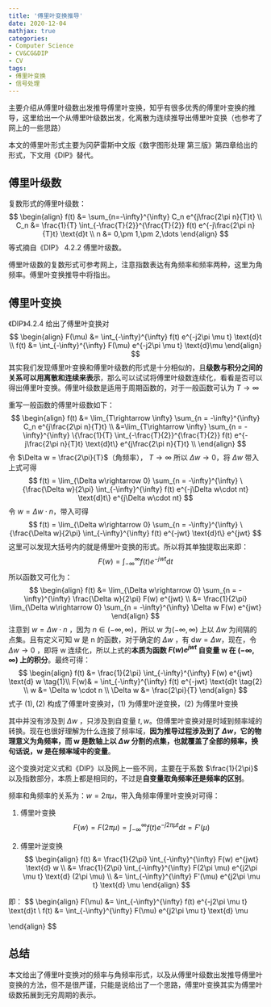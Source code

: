 ```yaml
---
title: '傅里叶变换推导'
date: 2020-12-04
mathjax: true
categories:
- Computer Science
- CV&CG&DIP
- CV
tags:
- 傅里叶变换
- 信号处理
---
```


主要介绍从傅里叶级数出发推导傅里叶变换，知乎有很多优秀的傅里叶变换的推导，这里给出一个从傅里叶级数出发，化离散为连续推导出傅里叶变换（也参考了网上的一些思路）

本文的傅里叶形式主要为冈萨雷斯中文版《数字图形处理 第三版》第四章给出的形式，下文用《DIP》替代。

<!-- more -->

## 傅里叶级数

复数形式的傅里叶级数：
$$
\begin{align}
f(t) &= \sum_{n=-\infty}^{\infty} C_n e^{j\frac{2\pi n}{T}t} \\
C_n &= \frac{1}{T} \int_{-\frac{T}{2}}^{\frac{T}{2}} f(t) e^{-j\frac{2\pi n}{T}t} \text{d}t \\
n &= 0,\pm 1,\pm 2,\dots
\end{align}
$$
等式摘自《DIP》 4.2.2 傅里叶级数。

傅里叶级数的复数形式可参考网上，注意指数表达有角频率和频率两种，这里为角频率。傅里叶变换推导中将指出。

## 傅里叶变换

《DIP》4.2.4 给出了傅里叶变换对
$$
\begin{align}
F(\mu) &= \int_{-\infty}^{\infty} f(t) e^{-j2\pi \mu t} \text{d}t \\
f(t) &= \int_{-\infty}^{\infty} F(\mu) e^{-j2\pi \mu t} \text{d}\mu
\end{align}
$$
其实我们发现傅里叶变换和傅里叶级数的形式是十分相似的，且**级数与积分之间的关系可以用离散和连续来表示**，那么可以试试将傅里叶级数连续化，看看是否可以得出傅里叶变换。傅里叶级数是适用于周期函数的，对于一般函数可认为 $T\rightarrow \infty$

重写一般函数的傅里叶级数如下：
$$
\begin{align}
f(t) &= \lim_{T\rightarrow \infty} \sum_{n = -\infty}^{\infty} C_n e^{j\frac{2\pi n}{T}t} \\
&=\lim_{T\rightarrow \infty} \sum_{n = -\infty}^{\infty} 
\{\frac{1}{T} \int_{-\frac{T}{2}}^{\frac{T}{2}} f(t) e^{-j\frac{2\pi n}{T}t} \text{d}t\}
e^{j\frac{2\pi n}{T}t} \\
\end{align}
$$
令 $\Delta w = \frac{2\pi}{T}$（角频率）， $T\rightarrow \infty$ 所以 $\Delta w \rightarrow 0$，将 $\Delta w$ 带入上式可得
$$
f(t) = \lim_{\Delta w\rightarrow 0} \sum_{n = -\infty}^{\infty} 
\{\frac{\Delta w}{2\pi} \int_{-\infty}^{\infty} f(t) e^{-j\Delta w\cdot nt} \text{d}t\}
e^{j\Delta w\cdot nt}
$$
令 $w = \Delta w\cdot n$，带入可得
$$
f(t) = \lim_{\Delta w\rightarrow 0} \sum_{n = -\infty}^{\infty} 
\{\frac{\Delta w}{2\pi} \int_{-\infty}^{\infty} f(t) e^{-jwt} \text{d}t\}
e^{jwt}
$$
这里可以发现大括号内的就是傅里叶变换的形式。所以将其单独提取出来即：
$$
F(w) = \int_{-\infty}^{\infty} f(t) e^{-jwt} \text{d}t
$$
所以函数又可化为：
$$
\begin{align}
f(t) &= \lim_{\Delta w\rightarrow 0} \sum_{n = -\infty}^{\infty} 
\frac{\Delta w}{2\pi} F(w)
e^{jwt} \\
&= \frac{1}{2\pi} \lim_{\Delta w\rightarrow 0} \sum_{n = -\infty}^{\infty} 
\Delta w F(w)
e^{jwt}
\end{align}
$$
注意到 $w = \Delta w\cdot n$ ，因为 $n \in (-\infty,\infty)$，所以 w 为$(-\infty,\infty)$ 上以 $\Delta w$ 为间隔的点集。且有定义可知 w 是 n 的函数，对于确定的 $\Delta w$ ，有 $\text{d}w = \Delta w$，现在，令 $\Delta w\rightarrow 0$ ，即将 w 连续化，所以上式的**本质为函数 $F(w)e^{jwt}$ 自变量 w 在 $(-\infty,\infty)$ 上的积分**。最终可得：
$$
\begin{align}
f(t) &= \frac{1}{2\pi} \int_{-\infty}^{\infty} 
F(w) e^{jwt} \text{d} w \tag{1}\\
F(w)& = \int_{-\infty}^{\infty} f(t) e^{-jwt} \text{d}t \tag{2} \\
w &= \Delta w \cdot n \\
\Delta w &= \frac{2\pi}{T}
\end{align}
$$
式子 $(1),(2)$ 构成了傅里叶变换对，$(1)$ 为傅里叶逆变换，$(2)$ 为傅里叶变换

其中并没有涉及到 $\Delta w$ ，只涉及到自变量 $t,w$。但傅里叶变换对是时域到频率域的转换。现在也很好理解为什么连接了频率域，**因为推导过程涉及到了 $\Delta w$，它的物理意义为角频率，而 w 是数轴上以 $\Delta w$ 分割的点集，也就覆盖了全部的频率，换句话说，w 是在频率域中的变量**。

这个变换对定义式和《DIP》以及网上一些不同，主要在于系数 $\frac{1}{2\pi}$ 以及指数部分，本质上都是相同的，不过是**自变量取角频率还是频率的区别**。

频率和角频率的关系为：$w = 2 \pi \mu$，带入角频率傅里叶变换对可得：

1. 傅里叶变换
    $$
    F(w) = F(2\pi \mu) = \int_{-\infty}^{\infty} f(t) e^{-j2\pi \mu t} \text{d}t = F'(\mu)
    $$

2. 傅里叶逆变换
    $$
    \begin{align}
    f(t) &= \frac{1}{2\pi} \int_{-\infty}^{\infty} 
    F(w) e^{jwt} \text{d} w \\
    &= \frac{1}{2\pi} \int_{-\infty}^{\infty} 
    F(2\pi \mu) e^{j2\pi \mu t} \text{d} (2\pi \mu) \\
    &= \int_{-\infty}^{\infty} 
    F'(\mu) e^{j2\pi \mu t} \text{d} \mu
    \end{align}
    $$
    

即：
$$
\begin{align}
F(\mu) &= \int_{-\infty}^{\infty} f(t) e^{-j2\pi \mu t} \text{d}t \\
f(t) &= \int_{-\infty}^{\infty} 
F(\mu) e^{j2\pi \mu t} \text{d} \mu

\end{align}
$$

## 总结

本文给出了傅里叶变换对的频率与角频率形式，以及从傅里叶级数出发推导傅里叶变换的方法，但不是很严谨，只能是说给出了一个思路，傅里叶变换其实为傅里叶级数拓展到无穷周期的表示。



